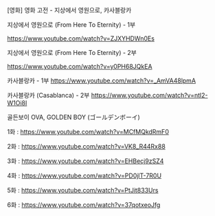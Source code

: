 [영화] 영화 고전 - 지상에서 영원으로, 카사블랑카




지상에서 영원으로 (From Here To Eternity) - 1부

https://www.youtube.com/watch?v=ZJXYHDWn0Es

 지상에서 영원으로 (From Here To Eternity) - 2부

 https://www.youtube.com/watch?v=y0PH68JQkEA






카사블랑카 - 1부
https://www.youtube.com/watch?v=_AmVA48lpmA

카사블랑카 (Casablanca) - 2부
https://www.youtube.com/watch?v=ntl2-W1Oi8I





골든보이 OVA, GOLDEN BOY (ゴールデンボーイ)

1화 : https://www.youtube.com/watch?v=MCfMQkdRmF0

2화 : https://www.youtube.com/watch?v=VK8_R44Rx88

3화 : https://www.youtube.com/watch?v=EHBecj9zSZ4

4화 : https://www.youtube.com/watch?v=PD0jlT-7R0U

5화 : https://www.youtube.com/watch?v=PtJit833Urs

6화 : https://www.youtube.com/watch?v=37qotxeoJfg
